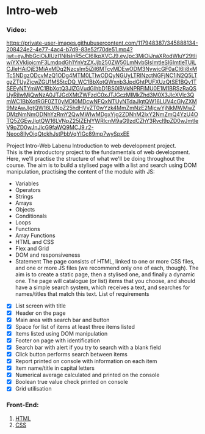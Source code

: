 # Intro-web

### Video:

https://private-user-images.githubusercontent.com/117948387/345888134-208424e2-4e77-4ac4-b7d9-83e52f70de51.mp4?jwt=eyJhbGciOiJIUzI1NiIsInR5cCI6IkpXVCJ9.eyJpc3MiOiJnaXRodWIuY29tIiwiYXVkIjoicmF3LmdpdGh1YnVzZXJjb250ZW50LmNvbSIsImtleSI6ImtleTUiLCJleHAiOjE3MjAxMDg2NzcsIm5iZiI6MTcyMDEwODM3NywicGF0aCI6Ii8xMTc5NDgzODcvMzQ1ODg4MTM0LTIwODQyNGUyLTRlNzctNGFjNC1iN2Q5LTgzZTUyZjcwZGU1MS5tcDQ_WC1BbXotQWxnb3JpdGhtPUFXUzQtSE1BQy1TSEEyNTYmWC1BbXotQ3JlZGVudGlhbD1BS0lBVkNPRFlMU0E1M1BRSzRaQSUyRjIwMjQwNzA0JTJGdXMtZWFzdC0xJTJGczMlMkZhd3M0X3JlcXVlc3QmWC1BbXotRGF0ZT0yMDI0MDcwNFQxNTUyNTdaJlgtQW16LUV4cGlyZXM9MzAwJlgtQW16LVNpZ25hdHVyZT0wYzk4MmZmNzE2MjcwYjNkMWMwZDMzNmNmODNhYzRmY2QwMWIwMDgxYjg2ZDNhM2IxY2NmZmQ4YzU4OTQ5ZGEwJlgtQW16LVNpZ25lZEhlYWRlcnM9aG9zdCZhY3Rvcl9pZD0wJmtleV9pZD0wJnJlcG9faWQ9MCJ9.r2-Neoo8IlyOiqQtckhJstPbbVqYIGc89mp7wySpxEE

Project Intro-Web Labenu
Introduction to web development project. <br>
This is the introductory project to the fundamentals of web development. Here, we'll practise the structure of what we'll be doing throughout the course. The aim is to build a stylised page with a list and search using DOM manipulation, practising the content of the module with JS:

- Variables
- Operators
- Strings
- Arrays
- Objects
- Conditionals
- Loops
- Functions
- Array Functions
- HTML and CSS
- Flex and Grid
- DOM and responsiveness
- Statement
  The page consists of HTML, linked to one or more CSS files, and one or more JS files (we recommend only one of each, though). The aim is to create a static page, then a stylised one, and finally a dynamic one. The page will catalogue (or list) items that you choose, and should have a simple search system, which receives a text, and searches for names/titles that match this text.
  List of requirements

* [x] List screen with title
* [x] Header on the page
* [x] Main area with search bar and button
* [x] Space for list of items at least three items listed
* [x] Items listed using DOM manipulation
* [x] Footer on page with identification
* [x] Search bar with alert if you try to search with a blank field
* [x] Click button performs search between items
* [x] Report printed on console with information on each item
* [x] Item name/title in capital letters
* [x] Numerical average calculated and printed on the console
* [x] Boolean true value check printed on console
* [x] Grid utilisation

### Front-End:

1. [HTML](https://developer.mozilla.org/en-US/docs/Web/HTML)
2. [CSS](https://developer.mozilla.org/en-US/docs/Web/CSS)
